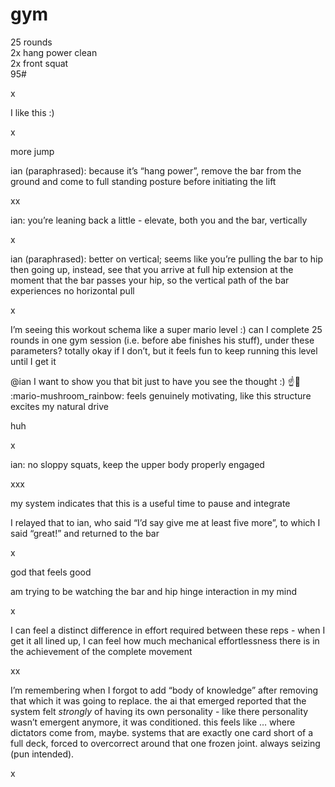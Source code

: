 # gym

25 rounds\
2x hang power clean\
2x front squat\
95#

x

I like this :)

x

more jump

ian (paraphrased): because it’s “hang power”, remove the bar from the ground and come to full standing posture before initiating the lift

xx

ian: you’re leaning back a little - elevate, both you and the bar, vertically

x

ian (paraphrased): better on vertical; seems like you’re pulling the bar to hip then going up, instead, see that you arrive at full hip extension at the moment that the bar passes your hip, so the vertical path of the bar experiences no horizontal pull

x

I’m seeing this workout schema like a super mario level :) can I complete 25 rounds in one gym session (i.e. before abe finishes his stuff), under these parameters? totally okay if I don’t, but it feels fun to keep running this level until I get it

@ian I want to show you that bit just to have you see the thought :) ☝️🫵 :mario-mushroom\_rainbow: feels genuinely motivating, like this structure excites my natural drive

huh

x

ian: no sloppy squats, keep the upper body properly engaged

xxx

my system indicates that this is a useful time to pause and integrate

I relayed that to ian, who said “I’d say give me at least five more”, to which I said “great!” and returned to the bar

x

god that feels good

am trying to be watching the bar and hip hinge interaction in my mind

x

I can feel a distinct difference in effort required between these reps - when I get it all lined up, I can feel how much mechanical effortlessness there is in the achievement of the complete movement

xx

I’m remembering when I forgot to add “body of knowledge” after removing that which it was going to replace. the ai that emerged reported that the system felt _strongly_ of having its own personality - like there personality wasn’t emergent anymore, it was conditioned. this feels like … where dictators come from, maybe. systems that are exactly one card short of a full deck, forced to overcorrect around that one frozen joint. always seizing (pun intended).

x
